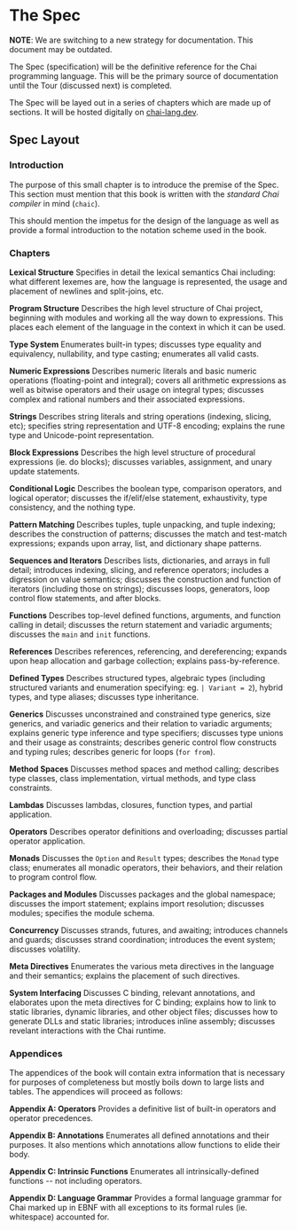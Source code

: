 # The Spec
**NOTE**: We are switching to a new strategy for documentation.  This document may be outdated.

The Spec (specification) will be the definitive reference for the Chai programming language.  This will be the primary source of documentation until the Tour (discussed next) is completed.

The Spec will be layed out in a series of chapters which are made up of sections.  It will be hosted digitally on [chai-lang.dev](https://chai-lang.dev). 

## Spec Layout

### Introduction
The purpose of this small chapter is to introduce the premise of the Spec.  This section must mention that this book is written with the *standard Chai compiler* in mind (`chaic`).

This should mention the impetus for the design of the language as well as provide a formal introduction to the notation scheme used in the book.

### Chapters

**Lexical Structure**
Specifies in detail the lexical semantics Chai including: what different lexemes are, how the language is represented, the usage and placement of newlines and split-joins, etc.

**Program Structure**
Describes the high level structure of Chai project, beginning with modules and working all the way down to expressions.  This places each element of the language in the context in which it can be used.

**Type System**
Enumerates built-in types; discusses type equality and equivalency, nullability, and type casting; enumerates all valid casts.

**Numeric Expressions**
Describes numeric literals and basic numeric operations (floating-point and integral); covers all arithmetic expressions as well as bitwise operators and their usage on integral types; discusses complex and rational numbers and their associated expressions.

**Strings**
Describes string literals and string operations (indexing, slicing, etc); specifies string representation and UTF-8 encoding; explains the rune type and Unicode-point representation.

**Block Expressions**
Describes the high level structure of procedural expressions (ie. do blocks); discusses variables, assignment, and unary update statements.

**Conditional Logic**
Describes the boolean type, comparison operators, and logical operator; discusses the if/elif/else statement, exhaustivity, type consistency, and the nothing type.

**Pattern Matching**
Describes tuples, tuple unpacking, and tuple indexing; describes the construction of patterns; discusses the match and test-match expressions; expands upon array, list, and dictionary shape patterns.

**Sequences and Iterators**
Describes lists, dictionaries, and arrays in full detail; introduces indexing, slicing, and reference operators; includes a digression on value semantics; discusses the construction and function of iterators (including those on strings); discusses loops, generators, loop control flow statements, and after blocks.

**Functions**
Describes top-level defined functions, arguments, and function calling in detail; discusses the return statement and variadic arguments; discusses the `main` and `init` functions. 

**References**
Describes references, referencing, and dereferencing; expands upon heap allocation and garbage collection; explains pass-by-reference.

**Defined Types**
Describes structured types, algebraic types (including structured variants and enumeration specifying: eg. `| Variant = 2`), hybrid types, and type aliases; discusses type inheritance.

**Generics**
Discusses unconstrained and constrained type generics, size generics, and variadic generics and their relation to variadic arguments; explains generic type inference and type specifiers; discusses type unions and their usage as constraints; describes generic control flow constructs and typing rules; describes generic for loops (`for from`).

**Method Spaces**
Discusses method spaces and method calling; describes type classes, class implementation, virtual methods, and type class constraints.

**Lambdas**
Discusses lambdas, closures, function types, and partial application.

**Operators**
Describes operator definitions and overloading; discusses partial operator application.

**Monads**
Discusses the `Option` and `Result` types; describes the `Monad` type class; enumerates all monadic operators, their behaviors, and their relation to program control flow.

**Packages and Modules**
Discusses packages and the global namespace; discusses the import statement; explains import resolution; discusses modules; specifies the module schema.

**Concurrency**
Discusses strands, futures, and awaiting; introduces channels and guards; discusses strand coordination; introduces the event system; discusses volatility.

**Meta Directives**
Enumerates the various meta directives in the language and their semantics; explains the placement of such directives.

**System Interfacing**
Discusses C binding, relevant annotations, and elaborates upon the meta directives for C binding; explains how to link to static libraries, dynamic libraries, and other object files; discusses how to generate DLLs and static libraries; introduces inline assembly; discusses revelant interactions with the Chai runtime.

### Appendices
The appendices of the book will contain extra information that is necessary for purposes of completeness but mostly boils down to large lists and tables.  The appendices will proceed as follows:

**Appendix A: Operators**
Provides a definitive list of built-in operators and operator precedences.

**Appendix B: Annotations**
Enumerates all defined annotations and their purposes.  It also mentions which annotations allow functions to elide their body.

**Appendix C: Intrinsic Functions**
Enumerates all intrinsically-defined functions -- not including operators.

**Appendix D: Language Grammar**
Provides a formal language grammar for Chai marked up in EBNF with all exceptions to its formal rules (ie. whitespace) accounted for.




